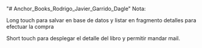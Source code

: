 "# Anchor_Books_Rodrigo_Javier_Garrido_Dagle" 
Nota:

Long touch para salvar en base de datos y listar en fragmento detalles 
para efectuar la compra

Short touch para desplegar el detalle del libro 
y permitir mandar mail.
